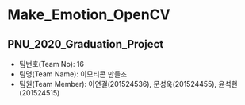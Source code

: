 # Make_Emotion_OpenCV

## PNU_2020_Graduation_Project
* 팀번호(Team No): 16
* 팀명(Team Name): 이모티콘 만들조
* 팀원(Team Member): 이연걸(201524536), 문성욱(201524455), 윤석현(201524515)